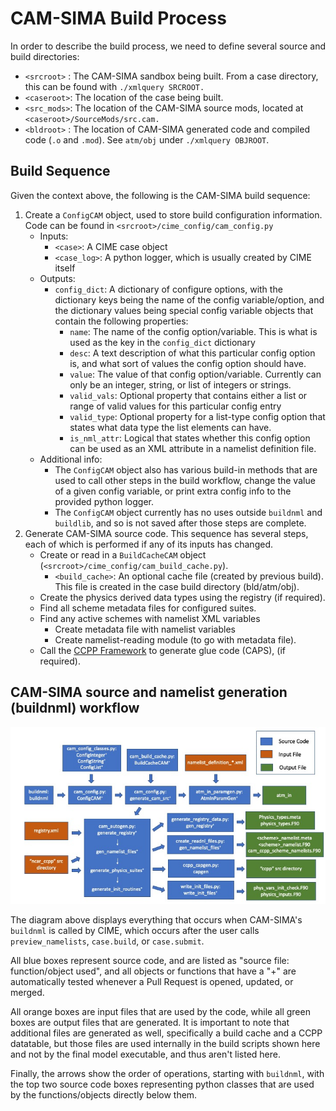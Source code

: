 # CAM-SIMA Build Process

In order to describe the build process, we need to define several source and build directories:

* `<srcroot>` : The CAM-SIMA sandbox being built. From a case directory, this can be found with `./xmlquery SRCROOT.`
* `<caseroot>`: The location of the case being built.
* `<src_mods>`: The location of the CAM-SIMA source mods, located at `<caseroot>/SourceMods/src.cam.`
* `<bldroot>` : The location of CAM-SIMA generated code and compiled code (`.o` and `.mod`). See `atm/obj` under `./xmlquery OBJROOT`.

<!-- -->
## Build Sequence

Given the context above, the following is the CAM-SIMA build sequence:

1. Create a `ConfigCAM` object, used to store build configuration information. Code can be found in `<srcroot>/cime_config/cam_config.py`
    - Inputs:
        - `<case>`: A CIME case object
        - `<case_log>`: A python logger, which is usually created by CIME itself
    - Outputs:
        - `config_dict`: A dictionary of configure options, with the dictionary keys being the name of the config variable/option, and the dictionary values being special config variable objects that contain the following properties:
            - `name`: The name of the config option/variable. This is what is used as the key in the `config_dict` dictionary
            - `desc`: A text description of what this particular config option is, and what sort of values the config option should have.
            - `value`: The value of that config option/variable. Currently can only be an integer, string, or list of integers or strings.
            - `valid_vals`: Optional property that contains either a list or range of valid values for this particular config entry
            - `valid_type`: Optional property for a list-type config option that states what data type the list elements can have.
            - `is_nml_attr`: Logical that states whether this config option can be used as an XML attribute in a namelist definition file.
    - Additional info:
        - The `ConfigCAM` object also has various build-in methods that are used to call other steps in the build workflow, change the value of a given config variable, or print extra config info to the provided python logger.
        - The `ConfigCAM` object currently has no uses outside `buildnml` and `buildlib`, and so is not saved after those steps are complete.
1. Generate CAM-SIMA source code. This sequence has several steps, each of which is performed if any of its inputs has changed.
    - Create or read in a `BuildCacheCAM` object (`<srcroot>/cime_config/cam_build_cache.py`).
        - `<build_cache>`: An optional cache file (created by previous build). This file is created in the case build directory (bld/atm/obj).
    - Create the physics derived data types using the registry (if required).
    - Find all scheme metadata files for configured suites.
    - Find any active schemes with namelist XML variables
        - Create metadata file with namelist variables
        - Create namelist-reading module (to go with metadata file).
    - Call the [CCPP Framework](https://ccpp-techdoc.readthedocs.io/en/v6.0.0/) to generate glue code (CAPS), (if required).

## CAM-SIMA source and namelist generation (buildnml) workflow
![text](buildnml_workflow.jpg "CAM-SIMA buildnml workflow")

The diagram above displays everything that occurs when CAM-SIMA's `buildnml` is called by CIME, which occurs after the user calls `preview_namelists`, `case.build`, or `case.submit`.

All blue boxes represent source code, and are listed as "source file: function/object used", and all objects or functions that have a "+" are automatically tested whenever a Pull Request is opened, updated, or merged.

All orange boxes are input files that are used by the code, while all green boxes are output files that are generated. It is important to note that additional files are generated as well, specifically a build cache and a CCPP datatable, but those files are used internally in the build scripts shown here and not by the final model executable, and thus aren't listed here.

Finally, the arrows show the order of operations, starting with `buildnml`, with the top two source code boxes representing python classes that are used by the functions/objects directly below them.